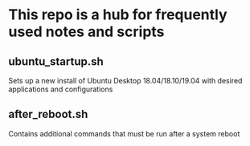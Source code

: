# This repo is a hub for frequently used notes and scripts

## ubuntu_startup.sh
Sets up a new install of Ubuntu Desktop 18.04/18.10/19.04 with desired applications and configurations

## after_reboot.sh
Contains additional commands that must be run after a system reboot
